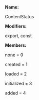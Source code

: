 **Name:**

ContentStatus

**Modifiers:**

export, const

**Members:**

none = 0

created = 1

loaded = 2

initialized = 3

added = 4

